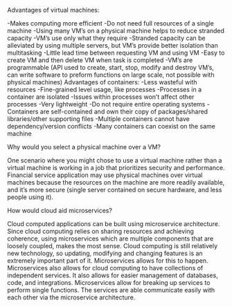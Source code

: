 Advantages of virtual machines:

-Makes computing more efficient
	-Do not need full resources of a single machine
-Using many VM’s on a physical machine helps to reduce stranded capacity
	-VM’s use only what they require 
	-Stranded capacity can be alleviated by using multiple servers, but VM’s provide better isolation than multitasking
-Little lead time between requesting VM and using VM
	-Easy to create VM and then delete VM when task is completed
-VM’s are programmable (API used to create, start, stop, modify and destroy VM’s, can write software to preform functions on large scale, not possible with physical machines)
Advantages of containers:
-Less wasteful with resources
	-Fine-grained level usage, like processes
-Processes in a container are isolated
	-Issues within processes won’t affect other processes
-Very lightweight
	-Do not require entire operating systems
	-Containers are self-contained and own their copy of packages/shared libraries/other supporting files
	-Multiple containers cannot have dependency/version conflicts
-Many containers can coexist on the same machine


Why would you select a physical machine over a VM?

One scenario where you might chose to use a virtual machine rather than a virtual machine is working in a job that prioritizes security and performance. Financial service application may use physical machines over virtual machines because the resources on the machine are more readily available, and it’s more secure (single server contained on secure hardware, and less people using it). 


How would cloud aid microservices?

Cloud computed applications can be built using microservice architecture. Since cloud computing relies on sharing resources and achieving coherence, using microservices which are multiple components that are loosely coupled, makes the most sense. Cloud computing is still relatively new technology, so updating, modifying and changing features is an extremely important part of it. Microservices allows for this to happen. 
Microservices also allows for cloud computing to have collections of independent services. It also allows for easier management of databases, code, and integrations. Microservices allow for breaking up services to perform single functions. The services are able communicate easily with each other via the microservice architecture.
